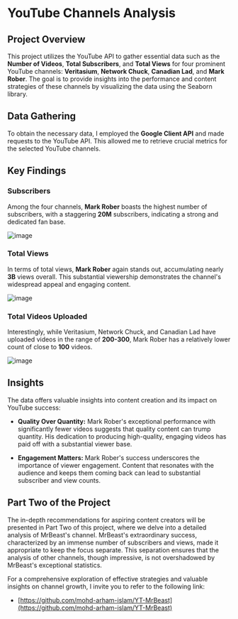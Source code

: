 # YouTube Channels Analysis
## Project Overview
This project utilizes the YouTube API to gather essential data such as the **Number of Videos**, **Total Subscribers**, and **Total Views** for four prominent YouTube channels: **Veritasium**, **Network Chuck**, **Canadian Lad**, and **Mark Rober**. The goal is to provide insights into the performance and content strategies of these channels by visualizing the data using the Seaborn library.

## Data Gathering
To obtain the necessary data, I employed the **Google Client API** and made requests to the YouTube API. This allowed me to retrieve crucial metrics for the selected YouTube channels.

## Key Findings
### **Subscribers**
Among the four channels, **Mark Rober** boasts the highest number of subscribers, with a staggering **20M** subscribers, indicating a strong and dedicated fan base.

![image](https://github.com/mohd-arham-islam/YT-Channels/assets/111959286/fca8c353-1429-48fd-a41c-21c1fd3a4dff)


### **Total Views**
In terms of total views, **Mark Rober** again stands out, accumulating nearly **3B**  views overall. This substantial viewership demonstrates the channel's widespread appeal and engaging content.

![image](https://github.com/mohd-arham-islam/YT-Channels/assets/111959286/43d65800-a91c-4f57-b9bc-c49ac36ac09f)


### **Total Videos Uploaded**
Interestingly, while Veritasium, Network Chuck, and Canadian Lad have uploaded videos in the range of **200-300**, Mark Rober has a relatively lower count of close to **100** videos.

![image](https://github.com/mohd-arham-islam/YT-Channels/assets/111959286/23404d69-603a-4dfb-a32b-449aa5f7fdbc)


## Insights
The data offers valuable insights into content creation and its impact on YouTube success:

* **Quality Over Quantity:** Mark Rober's exceptional performance with significantly fewer videos suggests that quality content can trump quantity. His dedication to producing high-quality, engaging videos has paid off with a substantial viewer base.

* **Engagement Matters:** Mark Rober's success underscores the importance of viewer engagement. Content that resonates with the audience and keeps them coming back can lead to substantial subscriber and view counts.

## Part Two of the Project
The in-depth recommendations for aspiring content creators will be presented in Part Two of this project, where we delve into a detailed analysis of MrBeast's channel. MrBeast's extraordinary success, characterized by an immense number of subscribers and views, made it appropriate to keep the focus separate. This separation ensures that the analysis of other channels, though impressive, is not overshadowed by MrBeast's exceptional statistics.

For a comprehensive exploration of effective strategies and valuable insights on channel growth, I invite you to refer to the following link:
- [https://github.com/mohd-arham-islam/YT-MrBeast](https://github.com/mohd-arham-islam/YT-MrBeast)

